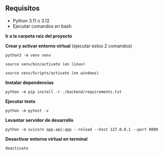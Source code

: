 ## Requisitos
- Python 3.11 o 3.12
- Ejecutar comandos en bash

**Ir a la carpeta raiz del proyecto**


**Crear y activar entorno virtual** (ejecutar estos 2 comandos)

    python3 -m venv venv

    source venv/bin/activate (en linux)
    
    source venv/Scripts/activate (en windows)

**Instalar dependencias**

    python -m pip install -r ./backend/requirements.txt

**Ejecutar tests**

    python -m pytest -v

**Levantar servidor de desarrollo**

    python -m uvicorn app.api:app --reload --host 127.0.0.1 --port 8000

**Desactivar entorno virtual en terminal**

    deactivate


